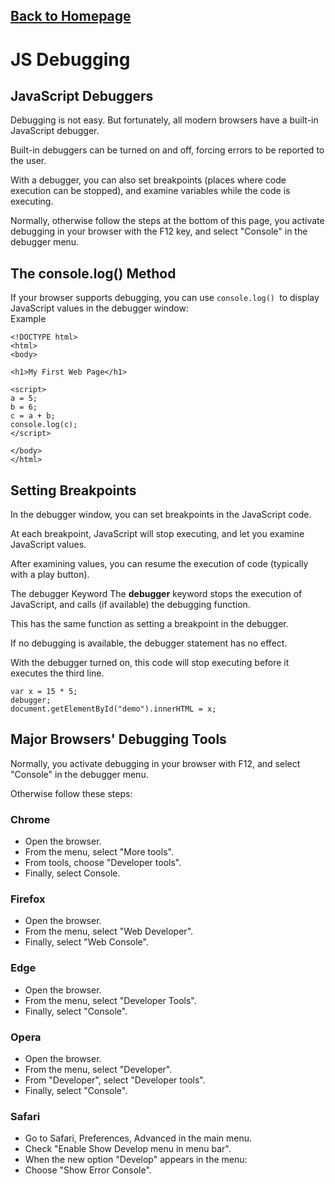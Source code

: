 ## [Back to Homepage](https://pengchen11.github.io/reading-notes/readme.md)

# JS Debugging
## JavaScript Debuggers
Debugging is not easy. But fortunately, all modern browsers have a built-in JavaScript debugger.

Built-in debuggers can be turned on and off, forcing errors to be reported to the user.

With a debugger, you can also set breakpoints (places where code execution can be stopped), and examine variables while the code is executing.

Normally, otherwise follow the steps at the bottom of this page, you activate debugging in your browser with the F12 key, and select "Console" in the debugger menu.

## The console.log() Method
If your browser supports debugging, you can use ```console.log() ```to display JavaScript values in the debugger window:  
Example
```
<!DOCTYPE html>
<html>
<body>

<h1>My First Web Page</h1>

<script>
a = 5;
b = 6;
c = a + b;
console.log(c);
</script>

</body>
</html>
```
## Setting Breakpoints
In the debugger window, you can set breakpoints in the JavaScript code.

At each breakpoint, JavaScript will stop executing, and let you examine JavaScript values.

After examining values, you can resume the execution of code (typically with a play button).

The debugger Keyword
The **debugger** keyword stops the execution of JavaScript, and calls (if available) the debugging function.

This has the same function as setting a breakpoint in the debugger.

If no debugging is available, the debugger statement has no effect.

With the debugger turned on, this code will stop executing before it executes the third line.

```
var x = 15 * 5;
debugger;
document.getElementById("demo").innerHTML = x;
```

## Major Browsers' Debugging Tools
Normally, you activate debugging in your browser with F12, and select "Console" in the debugger menu.

Otherwise follow these steps:

### Chrome
- Open the browser.
- From the menu, select "More tools".
- From tools, choose "Developer tools".
- Finally, select Console.
### Firefox
- Open the browser.
- From the menu, select "Web Developer".
- Finally, select "Web Console".
### Edge
- Open the browser.
- From the menu, select "Developer Tools".
- Finally, select "Console".
### Opera
- Open the browser.
- From the menu, select "Developer".
- From "Developer", select "Developer tools".
- Finally, select "Console".
### Safari
- Go to Safari, Preferences, Advanced in the main menu.
- Check "Enable Show Develop menu in menu bar".
- When the new option "Develop" appears in the menu:
- Choose "Show Error Console".

